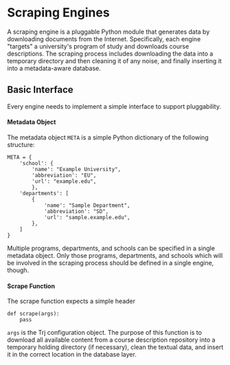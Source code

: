 # Scraping Engines

A scraping engine is a pluggable Python module that generates data by
downloading documents from the Internet. Specifically, each engine
"targets" a university's program of study and downloads course
descriptions. The scraping process includes downloading the data into a
temporary directory and then cleaning it of any noise, and finally
inserting it into a metadata-aware database.

## Basic Interface

Every engine needs to implement a simple interface to support pluggability.

#### Metadata Object

The metadata object `META` is a simple Python dictionary of the following
structure:

    META = {
        'school': {
            'name': "Example University",
            'abbreviation': "EU",
            'url': "example.edu",
            },
        'departments': [
            {
                'name': "Sample Department",
                'abbreviation': "SD",
                'url': "sample.example.edu",
            },
        ]
    }

Multiple programs, departments, and schools can be specified in a single
metadata object. Only those programs, departments, and schools which will
be involved in the scraping process should be defined in a single engine,
though.

#### Scrape Function

The scrape function expects a simple header

    def scrape(args):
        pass

`args` is the Trj configuration object. The purpose of this function
is to download all available content from a course description repository
into a temporary holding directory (if necessary), clean the textual data,
and insert it in the correct location in the database layer.
